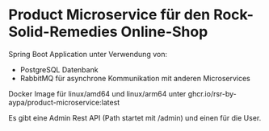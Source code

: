 # Product Microservice für den Rock-Solid-Remedies Online-Shop

Spring Boot Application unter Verwendung von:
- PostgreSQL Datenbank
- RabbitMQ für asynchrone Kommunikation mit anderen Microservices

Docker Image für linux/amd64 und linux/arm64 unter ghcr.io/rsr-by-aypa/product-microservice:latest

Es gibt eine Admin Rest API (Path startet mit /admin) und einen für die User.
